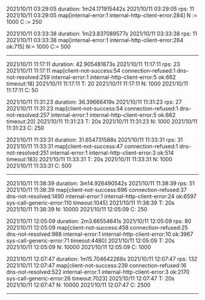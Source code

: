 2021/10/11 03:29:05 duration:  1m24.171915442s
2021/10/11 03:29:05 rps:  11
2021/10/11 03:29:05 map[internal-error:1 internal-http-client-error:284]
N := 1000
C := 250


2021/10/11 03:33:38 duration:  1m23.837089577s
2021/10/11 03:33:38 rps:  11
2021/10/11 03:33:38 map[internal-error:1 internal-http-client-error:284 ok:715]
N:= 1000
C:= 500

___

2021/10/11 11:17:11 duration:  42.905481873s
2021/10/11 11:17:11 rps:  23
2021/10/11 11:17:11 map[client-not-success:54 connection-refused:1 dns-not-resolved:259 internal-error:1 internal-http-client-error:5 ok:662 timeout:18]
2021/10/11 11:17:11 T: 20
2021/10/11 11:17:11 N: 1000
2021/10/11 11:17:11 C: 50

2021/10/11 11:31:23 duration:  36.39666419s
2021/10/11 11:31:23 rps:  27
2021/10/11 11:31:23 map[client-not-success:54 connection-refused:1 dns-not-resolved:257 internal-error:1 internal-http-client-error:5 ok:662 timeout:20]
2021/10/11 11:31:23 T: 20s
2021/10/11 11:31:23 N: 1000
2021/10/11 11:31:23 C: 250

2021/10/11 11:33:31 duration:  31.654731588s
2021/10/11 11:33:31 rps:  31
2021/10/11 11:33:31 map[client-not-success:47 connection-refused:1 dns-not-resolved:251 internal-error:1 internal-http-client-error:3 ok:514 timeout:183]
2021/10/11 11:33:31 T: 20s
2021/10/11 11:33:31 N: 1000
2021/10/11 11:33:31 C: 500


_____

2021/10/11 11:38:39 duration:  3m14.926490542s
2021/10/11 11:38:39 rps:  51
2021/10/11 11:38:39 map[client-not-success:696 connection-refused:37 dns-not-resolved:1490 internal-error:1 internal-http-client-error:24 ok:6597 sys-call-generic-error:110 timeout:1045]
2021/10/11 11:38:39 T: 20s
2021/10/11 11:38:39 N: 10000
2021/10/11 12:05:09 C: 250

2021/10/11 12:05:09 duration:  2m3.66554641s
2021/10/11 12:05:09 rps:  80
2021/10/11 12:05:09 map[client-not-success:458 connection-refused:25 dns-not-resolved:988 internal-error:1 internal-http-client-error:10 ok:3967 sys-call-generic-error:71 timeout:4480]
2021/10/11 12:05:09 T: 20s
2021/10/11 12:05:09 N: 10000
2021/10/11 12:05:09 C: 1000

2021/10/11 12:07:47 duration:  1m15.704642268s
2021/10/11 12:07:47 rps:  132
2021/10/11 12:07:47 map[client-not-success:239 connection-refused:16 dns-not-resolved:522 internal-error:1 internal-http-client-error:3 ok:2170 sys-call-generic-error:26 timeout:7023]
2021/10/11 12:07:47 T: 20s
2021/10/11 12:07:47 N: 10000
2021/10/11 12:07:47 C: 2500

____

